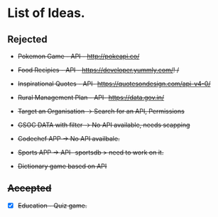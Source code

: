# List of Ideas.
## Rejected
- <strike>Pokemon Game - API  - http://pokeapi.co/</strike>

-  <strike>Food Recipies - API - https://developer.yummly.com/! <strike>/

- <strike> Inspirational Quotes - API- https://quotesondesign.com/api-v4-0/ <strike>

-  <strike>Rural Management Plan - API- https://data.gov.in/ <strike>

-  <strike>Target an Organisation -> Search for an API, Permissions <strike>

-  <strike>GSOC DATA with filter -> No API available, needs scapping <strike>

-  <strike>Codechef APP -> No API availbale. <strike>

- <strike> Sports APP -> API- sportsdb > need to work on it. <strike>

-  <strike> Dictionary game based on API <strike>

## Accepted
- [X] Education - Quiz game. 
